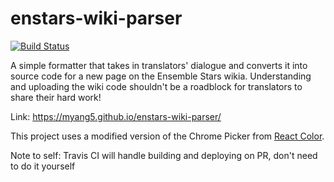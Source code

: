 # enstars-wiki-parser

[![Build Status](https://travis-ci.org/myang5/enstars-wiki-parser.svg?branch=master)](https://travis-ci.org/myang5/enstars-wiki-parser)

A simple formatter that takes in translators' dialogue and converts it into source code for a new page on the Ensemble Stars wikia. Understanding and uploading the wiki code shouldn't be a roadblock for translators to share their hard work!

Link: https://myang5.github.io/enstars-wiki-parser/

This project uses a modified version of the Chrome Picker from [React Color](https://github.com/casesandberg/react-color).

Note to self: Travis CI will handle building and deploying on PR, don't need to do it yourself